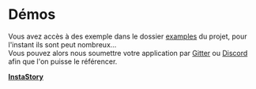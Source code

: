 # Démos
Vous avez accès à des exemple dans le dossier [examples](https://github.com/RaccoonCH/Rakkit/tree/master/examples/) du projet, pour l'instant ils sont peut nombreux...  
Vous pouvez alors nous soumettre votre application par [Gitter](https://gitter.im/_rakkit_/community) ou [Discord](https://discord.gg/McygUJb) afin que l'on puisse le référencer.  

**[InstaStory](https://github.com/OwenCalvin/InstaStory)**
